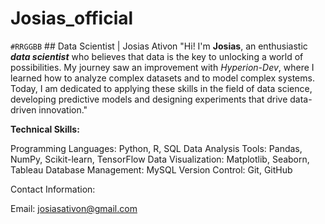 # Josias_official
`#RRGGBB`	## Data Scientist | Josias Ativon
"Hi! I'm **Josias**, an enthusiastic **_data scientist_** who believes that data is the key to unlocking a world of possibilities. 
My journey saw an improvement with _Hyperion-Dev_, where I learned how to analyze complex datasets and to model complex systems. 
Today, I am dedicated to applying these skills in the field of data science, developing predictive models and designing experiments that drive data-driven innovation."

**Technical Skills:**

Programming Languages: Python, R, SQL
Data Analysis Tools: Pandas, NumPy, Scikit-learn, TensorFlow
Data Visualization: Matplotlib, Seaborn, Tableau
Database Management: MySQL
Version Control: Git, GitHub

Contact Information:

Email: josiasativon@gmail.com
